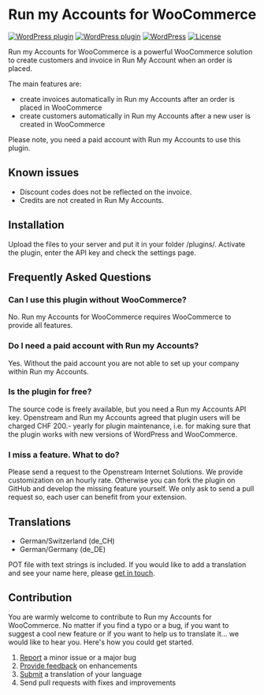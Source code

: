 # Run my Accounts for WooCommerce
[![WordPress plugin](https://img.shields.io/wordpress/plugin/dt/run-my-accounts-for-woocommerce.svg?style=flat)](https://wordpress.org/plugins/run-my-accounts-for-woocommerce/) [![WordPress plugin](https://img.shields.io/wordpress/plugin/v/run-my-accounts-for-woocommerce.svg?style=flat)](https://wordpress.org/plugins/run-my-accounts-for-woocommerce/) [![WordPress](https://img.shields.io/wordpress/v/run-my-accounts-for-woocommerce.svg?style=flat)]() [![License](https://img.shields.io/badge/license-GPL%203.0%2B-lightgrey.svg?style=flat-square)](https://github.com/openstream/woocommerce-runmyaccounts/blob/master/LICENSE)

Run my Accounts for WooCommerce is a powerful WooCommerce solution to create customers and invoice in Run My Account when an order is placed.

The main features are:

* create invoices automatically in Run my Accounts after an order is placed in WooCommerce
* create customers automatically in Run my Accounts after a new user is created in WooCommerce

Please note, you need a paid account with Run my Accounts to use this plugin.

## Known issues
* Discount codes does not be reflected on the invoice.
* Credits are not created in Run My Accounts.

## Installation
Upload the files to your server and put it in your folder /plugins/.
Activate the plugin, enter the API key and check the settings page.

## Frequently Asked Questions

### Can I use this plugin without WooCommerce?

No. Run my Accounts for WooCommerce requires WooCommerce to provide all features.

### Do I need a paid account with Run my Accounts?

Yes. Without the paid account you are not able to set up your company within Run my Accounts.

### Is the plugin for free?

The source code is freely available, but you need a Run my Accounts API key. Openstream and Run my Accounts agreed that plugin users will be charged CHF 200.- yearly for plugin maintenance, i.e. for making sure that the plugin works with new versions of WordPress and WooCommerce.

### I miss a feature. What to do?

Please send a request to the Openstream Internet Solutions. We provide customization on an hourly rate. Otherwise you can fork the plugin on GitHub and develop the missing feature yourself. We only ask to send a pull request so, each user can benefit from your extension.

## Translations

* German/Switzerland (de_CH)
* German/Germany (de_DE)

POT file with text strings is included. If you would like to add a translation and see your name here, please [get in touch](mailto:info@openstream.ch).

## Contribution

You are warmly welcome to contribute to Run my Accounts for WooCommerce. No matter if you find a typo or a bug, if you want to suggest a cool new feature or if you want to help us to translate it... we would like to hear you. Here's how you could get started.

1. [Report](https://github.com/openstream/woocommerce-runmyaccounts/issues) a minor issue or a major bug
2. [Provide feedback](https://github.com/openstream/woocommerce-runmyaccounts/issues?direction=desc&labels=Enhancement&page=1&sort=created&state=open) on enhancements
3. [Submit](mailto:info@openstream.ch) a translation of your language
4. Send pull requests with fixes and improvements
